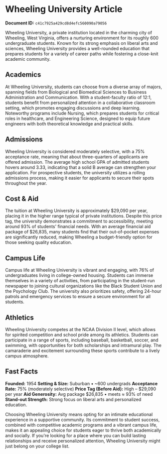 # Wheeling University Article

**Document ID:** `c41c7925a429cd8d4efc560090a79056`

Wheeling University, a private institution located in the charming city of Wheeling, West Virginia, offers a nurturing environment for its roughly 600 undergraduate students. Known for its strong emphasis on liberal arts and sciences, Wheeling University provides a well-rounded education that prepares students for a variety of career paths while fostering a close-knit academic community.

## Academics
At Wheeling University, students can choose from a diverse array of majors, spanning fields from Biological and Biomedical Sciences to Business Administration and Communication. With a student-faculty ratio of 12:1, students benefit from personalized attention in a collaborative classroom setting, which promotes engaging discussions and deep learning. Noteworthy programs include Nursing, which prepares students for critical roles in healthcare, and Engineering Science, designed to equip future engineers with both theoretical knowledge and practical skills.

## Admissions
Wheeling University is considered moderately selective, with a 75% acceptance rate, meaning that about three-quarters of applicants are offered admission. The average high school GPA of admitted students hovers around 3.33, indicating that a solid B average can strengthen your application. For prospective students, the university utilizes a rolling admissions process, making it easier for applicants to secure their spots throughout the year.

## Cost & Aid
The tuition at Wheeling University is approximately $29,090 per year, placing it in the higher range typical of private institutions. Despite this price tag, the university demonstrates a commitment to accessibility, meeting around 93% of students' financial needs. With an average financial aid package of $26,835, many students find that their out-of-pocket expenses are significantly reduced, making Wheeling a budget-friendly option for those seeking quality education.

## Campus Life
Campus life at Wheeling University is vibrant and engaging, with 76% of undergraduates living in college-owned housing. Students can immerse themselves in a variety of activities, from participating in the student-run newspaper to joining cultural organizations like the Black Student Union and the Psychology Club. The university also prioritizes safety, offering 24-hour patrols and emergency services to ensure a secure environment for all students.

## Athletics
Wheeling University competes at the NCAA Division II level, which allows for spirited competition and school pride among its athletics. Students can participate in a range of sports, including baseball, basketball, soccer, and swimming, with opportunities for both scholarships and intramural play. The camaraderie and excitement surrounding these sports contribute to a lively campus atmosphere.

## Fast Facts
**Founded:** 1954
**Setting & Size:** Suburban • ~600 undergrads
**Acceptance Rate:** 75% (moderately selective)
**Price Tag (Before Aid):** High – $29,090 per year
**Aid Generosity:** Avg package $26,835 • meets ≈ 93% of need
**Stand-out Strength:** Strong focus on liberal arts and personalized education.

Choosing Wheeling University means opting for an intimate educational experience in a supportive community. Its commitment to student success, combined with competitive academic programs and a vibrant campus life, makes it an appealing choice for students eager to thrive both academically and socially. If you're looking for a place where you can build lasting relationships and receive personalized attention, Wheeling University might just belong on your college list.
